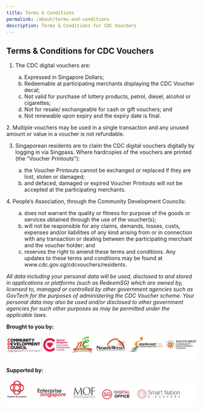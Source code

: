 ```yaml
---
title: Terms & Conditions
permalink: /about/terms-and-conditions
description: Terms & Conditions for CDC Vouchers
---
```

## Terms & Conditions for CDC Vouchers
1. The CDC digital vouchers are:
<ol>
<li style="list-style-type: none;">
<ol style="list-style-type: lower-alpha;">
<li>Expressed in Singapore Dollars;</li>
<li>Redeemable at participating merchants displaying the CDC Voucher decal;</li>
<li>Not valid for purchase of lottery products, petrol, diesel, alcohol or cigarettes;</li>
<li>Not for resale/ exchangeable for cash or gift vouchers; and</li>
<li>Not renewable upon expiry and the expiry date is final.</li>
</ol>
</li>
</ol>
2. Multiple vouchers may be used in a single transaction and any unused amount or value in a voucher is not refundable.

3. Singaporean residents are to claim the CDC digital vouchers digitally by logging in via Singpass. Where hardcopies of the vouchers are printed (the &ldquo;Voucher Printouts&rdquo;):
<ol>
<li style="list-style-type: none;">
<ol style="list-style-type: lower-alpha;">
<li>the Voucher Printouts cannot be exchanged or replaced if they are lost, stolen or damaged;</li>
<li>and defaced, damaged or expired Voucher Printouts will not be accepted at the participating merchants.</li>
</ol>
</li>
</ol>
4. People&rsquo;s Association, through the Community Development Councils:
<ol>
<li style="list-style-type: none;">
<ol style="list-style-type: lower-alpha;">
<li>does not warrant the quality or fitness for purpose of the goods or services obtained through the use of the voucher(s);</li>
<li>will not be responsible for any claims, demands, losses, costs, expenses and/or liabilities of any kind arising from or in connection with any transaction or dealing between the participating merchant and the voucher holder; and</li>
<li>reserves the right to amend these terms and conditions. Any updates to these terms and conditions may be found at www.cdc.gov.sg/cdcvouchers/residents.</li>
</ol>
</li>
</ol>

*All data including your personal data will be used, disclosed to and stored in applications or platforms (such as RedeemSG) which are owned by, licensed to, managed or controlled by other government agencies such as GovTech for the purposes of administering the CDC Voucher scheme. Your personal data may also be used and/or disclosed to other government agencies for such other purposes as may be permitted under the applicable laws.*



**Brought to you by:**

![Brought to you by](/images/brought-by.png)

**Supported by:**

![Supported by](/images/supported-by.png)